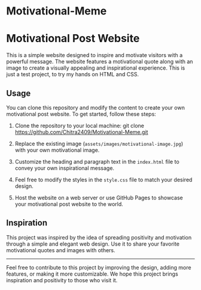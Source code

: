 # Motivational-Meme

# Motivational Post Website

This is a simple website designed to inspire and motivate visitors with a powerful message. The website features a motivational quote along with an image to create a visually appealing and inspirational experience. This is just a test project, to try my hands on HTML and CSS.

## Usage

You can clone this repository and modify the content to create your own motivational post website. To get started, follow these steps:

1. Clone the repository to your local machine:
   git clone https://github.com/Chitra2409/Motivational-Meme.git

3. Replace the existing image (`assets/images/motivational-image.jpg`) with your own motivational image.

4. Customize the heading and paragraph text in the `index.html` file to convey your own inspirational message.

5. Feel free to modify the styles in the `style.css` file to match your desired design.

6. Host the website on a web server or use GitHub Pages to showcase your motivational post website to the world.

## Inspiration

This project was inspired by the idea of spreading positivity and motivation through a simple and elegant web design. Use it to share your favorite motivational quotes and images with others.

---

Feel free to contribute to this project by improving the design, adding more features, or making it more customizable. We hope this project brings inspiration and positivity to those who visit it.



